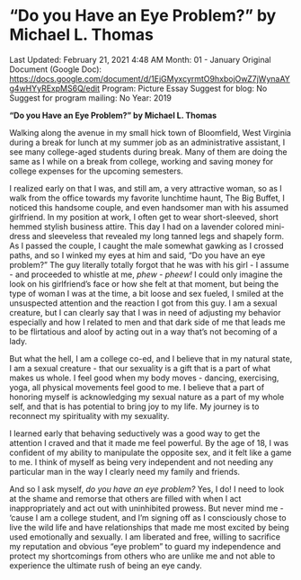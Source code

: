 # “Do you Have an Eye Problem?” by Michael L. Thomas

Last Updated: February 21, 2021 4:48 AM
Month: 01 - January
Original Document (Google Doc): https://docs.google.com/document/d/1EjGMyxcyrmtO9hxbojOwZ7jWynaAYg4wHYyRExpMS6Q/edit
Program: Picture Essay
Suggest for blog: No
Suggest for program mailing: No
Year: 2019

**“Do you Have an Eye Problem?” by Michael L. Thomas**

Walking along the avenue in my small hick town of Bloomfield, West Virginia during a break for lunch at my summer job as an administrative assistant, I see many college-aged students during break. Many of them are doing the same as I while on a break from college, working and saving money for college expenses for the upcoming semesters.

I realized early on that I was, and still am, a very attractive woman, so as I walk from the office towards my favorite lunchtime haunt, The Big Buffet, I noticed this handsome couple, and even handsomer man with his assumed girlfriend. In my position at work, I often get to wear short-sleeved, short hemmed stylish business attire. This day I had on a lavender colored mini-dress and sleeveless that revealed my long tanned legs and shapely form. As I passed the couple, I caught the male somewhat gawking as I crossed paths, and so I winked my eyes at him and said, “Do you have an eye problem?” The guy literally totally forgot that he was with his girl - I assume - and proceeded to whistle at me, *phew - pheew!* I could only imagine the look on his girlfriend’s face or how she felt at that moment, but being the type of woman I was at the time, a bit loose and sex fueled, I smiled at the unsuspected attention and the reaction I got from this guy. I am a sexual creature, but I can clearly say that I was in need of adjusting my behavior especially and how I related to men and that dark side of me that leads me to be flirtatious and aloof by acting out in a way that’s not becoming of a lady.

But what the hell, I am a college co-ed, and I believe that in my natural state, I am a sexual creature - that our sexuality is a gift that is a part of what makes us whole. I feel good when my body moves - dancing, exercising, yoga, all physical movements feel good to me. I believe that a part of honoring myself is acknowledging my sexual nature as a part of my whole self, and that is has potential to bring joy to my life. My journey is to reconnect my spirituality with my sexuality.

I learned early that behaving seductively was a good way to get the attention I craved and that it made me feel powerful. By the age of 18, I was confident of my ability to manipulate the opposite sex, and it felt like a game to me. I think of myself as being very independent and not needing any particular man in the way I clearly need my family and friends.

And so I ask myself, *do you have an eye problem?* Yes, I do! I need to look at the shame and remorse that others are filled with when I act inappropriately and act out with uninhibited prowess. But never mind me - ‘cause I am a college student, and I’m signing off as I consciously chose to live the wild life and have relationships that made me most excited by being used emotionally and sexually. I am liberated and free, willing to sacrifice my reputation and obvious “eye problem” to guard my independence and protect my shortcomings from others who are unlike me and not able to experience the ultimate rush of being an eye candy.